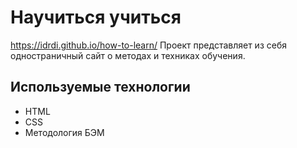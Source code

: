 # Научиться учиться
https://idrdi.github.io/how-to-learn/
Проект представляет из себя одностраничный сайт о методах и техниках обучения.

## Используемые технологии
- HTML
- CSS
- Методология БЭМ

